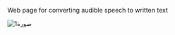 
Web page for converting audible speech to written text

![صورة1](https://user-images.githubusercontent.com/109717135/181835187-568d0361-dcd2-4922-ad48-d43d2ba747a2.png)
